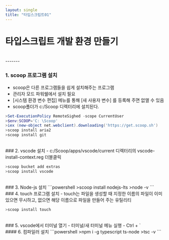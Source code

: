 ```yaml
---
layout: single
title: "타입스크립트01"
---
```


# 타입스크립트 개발 환경 만들기
<br>
-------

### 1. scoop 프로그램 설치
- scoop은 다른 프로그램들을 쉽게 설치해주는 프로그램
- 관리자 모드 파워쉘에서 설치 필요
- [시스템 환경 변수 편집] 메뉴를 통해 [새 사용자 변수] 를 등록해 주면 없앨 수 있음
- scoop폴더가 c:/Scoop 디렉터리에 설치된다.

```powershell
>Set-ExecutionPolicy RemoteSighed -scope CurrentUser
>$env:SCOOP='C: \Scoop'
>iex (new-object net.webclient).downloading('https://get.scoop.sh')
>scoop install aria2
>scoop install git
```
<br>
### 2. vscode 설치
- c:/Scoop/apps/vscode/current 디렉터리의 vscode-install-context.reg 더블클릭

```powershell
>scoop bucket add extras
>scoop install vscode
```
<br>
### 3. Node-js 설치
```powershell
>scoop install nodejs-lts
>node -v
```
<br>
### 4. touch 프로그램 설치
- touch는 파일을 생성할 때 지정한 이름의 파일이 이미 있으면 무시하고, 없으면 해당 이름으로 파일을 만들어 주는 유틸리티

```powershell
>scoop install touch
```
<br>
### 5. vscode에서 터미널 열기
 - 터미널/새 터미널 메뉴 실행
 - Ctrl + `
 
<br>
#### 6. 컴파일러 설치
```powershell
>npm i -g typescript ts-node
>tsc -v
```

